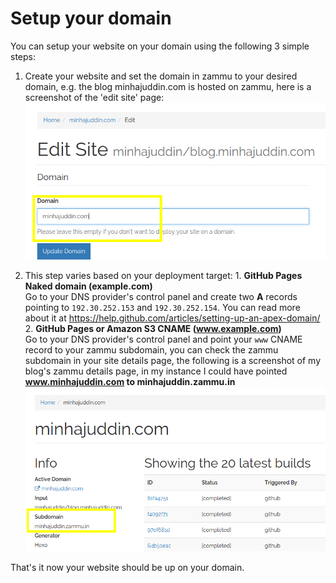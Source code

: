 # Setup your domain

You can setup your website on your domain using the following 3 simple steps:

  1. Create your website and set the domain in zammu to your desired domain,
      e.g. the blog minhajuddin.com is hosted on zammu, here is a screenshot of
      the 'edit site' page:
      ![Edit site](/images/domain-setup/edit-site.png)

  2. This step varies based on your deployment target:
    1. **GitHub Pages Naked domain (example.com)**  
      Go to your DNS provider's control panel and create two **A** records pointing to
      `192.30.252.153` and `192.30.252.154`.
      You can read more about it at https://help.github.com/articles/setting-up-an-apex-domain/
    2. **GitHub Pages or Amazon S3 CNAME (www.example.com)**  
      Go to your DNS provider's control panel and point your `www` CNAME record
      to your zammu subdomain, you can check the zammu subdomain in your site
      details page, the following is a screenshot of my blog's zammu details
      page, in my instance I could have pointed **www.minhajuddin.com to
      minhajuddin.zammu.in**
      ![Zammu subdomain](/images/domain-setup/zammu-subdomain.png)

That's it now your website should be up on your domain.
